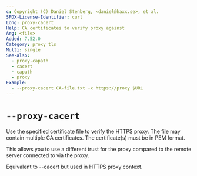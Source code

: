 ```yaml
---
c: Copyright (C) Daniel Stenberg, <daniel@haxx.se>, et al.
SPDX-License-Identifier: curl
Long: proxy-cacert
Help: CA certificates to verify proxy against
Arg: <file>
Added: 7.52.0
Category: proxy tls
Multi: single
See-also:
  - proxy-capath
  - cacert
  - capath
  - proxy
Example:
  - --proxy-cacert CA-file.txt -x https://proxy $URL
---
```


# `--proxy-cacert`

Use the specified certificate file to verify the HTTPS proxy. The file may
contain multiple CA certificates. The certificate(s) must be in PEM format.

This allows you to use a different trust for the proxy compared to the remote
server connected to via the proxy.

Equivalent to --cacert but used in HTTPS proxy context.
